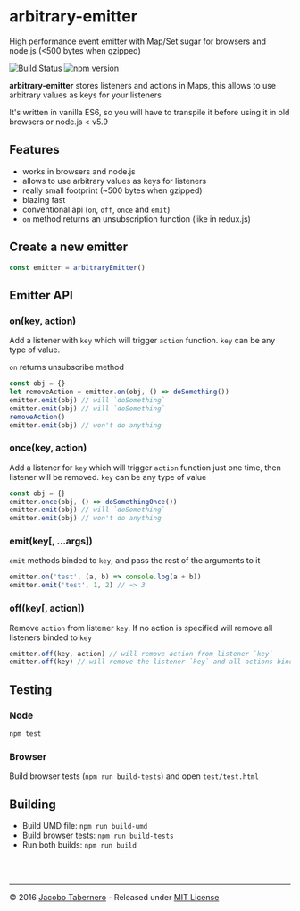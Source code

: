 arbitrary-emitter
=================

High performance event emitter with Map/Set sugar for browsers and node.js (<500 bytes when gzipped)

[![Build Status](https://travis-ci.org/jacoborus/arbitrary-emitter.svg?branch=master)](https://travis-ci.org/jacoborus/arbitrary-emitter) [![npm version](https://badge.fury.io/js/arbitrary-emitter.svg)](https://www.npmjs.com/package/arbitrary-emitter)

**arbitrary-emitter** stores listeners and actions in Maps, this allows to use arbitrary values as keys for your listeners

It's written in vanilla ES6, so you will have to transpile it before using it in old browsers or node.js < v5.9

## Features

- works in browsers and node.js
- allows to use arbitrary values as keys for listeners
- really small footprint (~500 bytes when gzipped)
- blazing fast
- conventional api (`on`, `off`, `once` and `emit`)
- `on` method returns an unsubscription function (like in redux.js)

## Create a new emitter

```js
const emitter = arbitraryEmitter()
```

## Emitter API

<a name="emitter-on-api"></a>
### on(key, action)

Add a listener with `key` which will trigger `action` function. 
`key` can be any type of value.

`on` returns unsubscribe  method

```js
const obj = {}
let removeAction = emitter.on(obj, () => doSomething())
emitter.emit(obj) // will `doSomething`
emitter.emit(obj) // will `doSomething`
removeAction()
emitter.emit(obj) // won't do anything
```



<a name="emitter-addonce-api"></a>
### once(key, action)

Add a listener for `key` which will trigger `action` function just one time, then listener will be removed.
`key` can be any type of value

```js
const obj = {}
emitter.once(obj, () => doSomethingOnce())
emitter.emit(obj) // will `doSomething`
emitter.emit(obj) // won't do anything
```



<a name="emitter-emit-api"></a>
### emit(key[, ...args])

`emit` methods binded to `key`, and pass the rest of the arguments to it

```js
emitter.on('test', (a, b) => console.log(a + b))
emitter.emit('test', 1, 2) // => 3
```



<a name="emitter-off-api"></a>
### off(key[, action])

Remove `action` from listener `key`. If no action is specified will remove all listeners binded to `key`

```js
emitter.off(key, action) // will remove action from listener `key`
emitter.off(key) // will remove the listener `key` and all actions binded to it
```



<a name="testing"></a>
## Testing

### Node

```sh
npm test
```

### Browser

Build browser tests (`npm run build-tests`) and open `test/test.html`



<a name="building"></a>
## Building

- Build UMD file: `npm run build-umd`
- Build browser tests: `npm run build-tests`
- Run both builds: `npm run build`


<br><br>

---

© 2016 [Jacobo Tabernero](https://github.com/jacoborus) - Released under [MIT License](https://raw.github.com/jacoborus/arbitrary-emitter/master/LICENSE)

